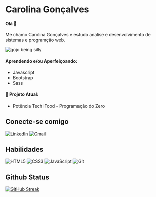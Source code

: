 # Carolina Gonçalves 
#### Olá :wave: 

Me chamo Carolina Gonçalves e estudo analise e desenvolvimento de sistemas e programção web.

![gojo being silly](https://64.media.tumblr.com/592e0ef6071eecfcf9f61e83e5efc789/238f2f2b2b691550-ba/s500x750/6adc3ba240a021dfb35d8bc278a70eea68ee306d.gifv)

#### Aprendendo e/ou Aperfeiçoando:
   + Javascript
   + Bootstrap
   + Sass
 
#### 🔭 Projeto Atual:
  + Potência Tech iFood - Programação do Zero

## Conecte-se comigo
[![LinkedIn](https://img.shields.io/badge/LinkedIn-fff?style=for-the-badge&logo=linkedin&logoColor=black)](https://www.linkedin.com/in/carolina-goncalves-/) [![Gmail](https://img.shields.io/badge/Gmail-fff?style=for-the-badge&logo=gmail&logoColor=black)](mailto:goncalves.macarolina@gmail.com)

## Habilidades
![HTML5](https://img.shields.io/badge/HTML5-fff?style=for-the-badge&logo=html5&logoColor=black)
![CSS3](https://img.shields.io/badge/CSS3-fff?style=for-the-badge&logo=css3&logoColor=black)
![JavaScript](https://img.shields.io/badge/JavaScript-fff?style=for-the-badge&logo=javascript&logoColor=black)
![Git](https://img.shields.io/badge/GIT-fff?style=for-the-badge&logo=git&logoColor=black)

## Github Status
[![GitHub Streak](https://streak-stats.demolab.com/?user=uber-sleep&theme=apprentice&background=000&border=fff&dates=FFF)](https://git.io/streak-stats)

